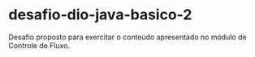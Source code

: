 # desafio-dio-java-basico-2
Desafio proposto para exercitar o conteúdo apresentado no módulo de Controle de Fluxo.
